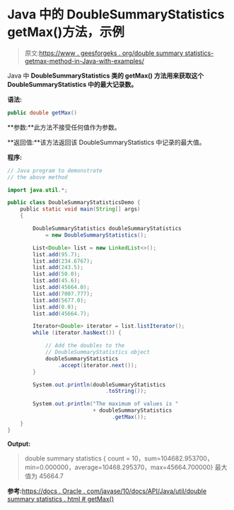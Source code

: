 # Java 中的 DoubleSummaryStatistics getMax()方法，示例

> 原文:[https://www . geesforgeks . org/double summary statistics-getmax-method-in-Java-with-examples/](https://www.geeksforgeeks.org/doublesummarystatistics-getmax-method-in-java-with-examples/)

Java 中 **DoubleSummaryStatistics 类的 **getMax()** 方法用来获取这个 DoubleSummaryStatistics 中的最大记录数。**

**语法:**

```java
public double getMax()

```

**参数:**此方法不接受任何值作为参数。

**返回值:**该方法返回该 DoubleSummaryStatistics 中记录的最大值。

**程序:**

```java
// Java program to demonstrate
// the above method

import java.util.*;

public class DoubleSummaryStatisticsDemo {
    public static void main(String[] args)
    {

        DoubleSummaryStatistics doubleSummaryStatistics
            = new DoubleSummaryStatistics();

        List<Double> list = new LinkedList<>();
        list.add(95.7);
        list.add(234.6767);
        list.add(243.5);
        list.add(50.0);
        list.add(45.6);
        list.add(45664.0);
        list.add(7007.777);
        list.add(5677.0);
        list.add(0.0);
        list.add(45664.7);

        Iterator<Double> iterator = list.listIterator();
        while (iterator.hasNext()) {

            // Add the doubles to the
            // DoubleSummaryStatistics object
            doubleSummaryStatistics
                .accept(iterator.next());
        }

        System.out.println(doubleSummaryStatistics
                               .toString());

        System.out.println("The maximum of values is "
                           + doubleSummaryStatistics
                                 .getMax());
    }
}
```

**Output:**

> double summary statistics { count = 10，sum=104682.953700，min=0.000000，average=10468.295370，max=45664.700000}
> 最大值为 45664.7

**参考:**[https://docs . Oracle . com/javase/10/docs/API/Java/util/double summary statistics . html # getMax()](https://docs.oracle.com/javase/10/docs/api/java/util/DoubleSummaryStatistics.html#getMax())
